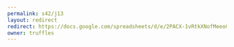 ```yaml
---
permalink: s42/j13
layout: redirect
redirect: https://docs.google.com/spreadsheets/d/e/2PACX-1vRtkXNofMeeoCjje4af_hFm2nlZKu1KIfoUfFFo3ch7VZ8shMmurIhr6ztc-8LLfTFAK396Eiw75M4Z/pubhtml
owner: truffles
---
```

